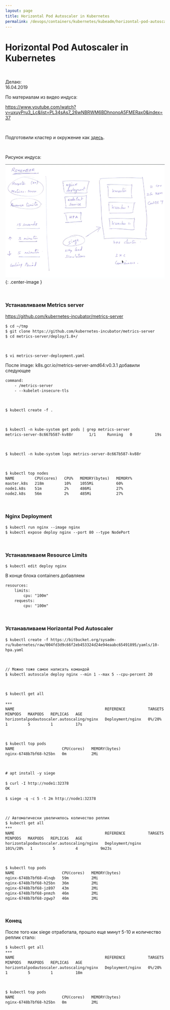 ```yaml
---
layout: page
title: Horizontal Pod Autoscaler in Kubernetes
permalink: /devops/containers/kubernetes/kubeadm/horizontal-pod-autoscaler/
---
```


# Horizontal Pod Autoscaler in Kubernetes

<br/>

Делаю:  
16.04.2019

По материалам из видео индуса:

https://www.youtube.com/watch?v=uxuyPru3_Lc&list=PL34sAs7_26wNBRWM6BDhnonoA5FMERax0&index=37

<br/>

Подготовили кластер и окружение как <a href="/devops/containers/kubernetes/kubeadm/prepared-cluster/">здесь</a>.

<br/>

Рисунок индуса:

![Horizontal Pod Autoscaler](/img/devops/containers/kubernetes/kubeadm/Horizontal-Pod-Autoscaler.png "Horizontal Pod Autoscaler"){: .center-image }

<br/>

### Устанавливаем Metrics server

https://github.com/kubernetes-incubator/metrics-server

    $ cd ~/tmp
    $ git clone https://github.com/kubernetes-incubator/metrics-server
    $ cd metrics-server/deploy/1.8+/

<br/>

    $ vi metrics-server-deployment.yaml

После image: k8s.gcr.io/metrics-server-amd64:v0.3.1 добавили следующее

```
command:
    - /metrics-server
    - --kubelet-insecure-tls
```

<br/>

    $ kubectl create -f .

<br/>

    $ kubectl -n kube-system get pods | grep metrics-server
    metrics-server-8c667b587-kv88r       1/1     Running   0          19s

<br/>

    $ kubectl -n kube-system logs metrics-server-8c667b587-kv88r

<br/>

    $ kubectl top nodes
    NAME         CPU(cores)   CPU%   MEMORY(bytes)   MEMORY%
    master.k8s   218m         10%    1055Mi          60%
    node1.k8s    51m          2%     486Mi           27%
    node2.k8s    56m          2%     485Mi           27%

<br/>

### Nginx Deployment

    $ kubectl run nginx --image nginx
    $ kubectl expose deploy nginx --port 80 --type NodePort

<br/>

### Устанавливаем Resource Limits

    $ kubectl edit deploy nginx

В конце блока containers добавляем

```
resources:
    limits:
        cpu: "100m"
    requests:
        cpu: "100m"

```

<br/>

### Устанавливаем Horizontal Pod Autoscaler

    $ kubectl create -f https://bitbucket.org/sysadm-ru/kubernetes/raw/004fd3d9c66f2eb453324d24e94eaabc65491895/yamls/10-hpa.yaml

<br/>

    // Можно тоже самое написать командой
    $ kubectl autoscale deploy nginx --min 1 --max 5 --cpu-percent 20

<br/>

    $ kubectl get all

    ***
    NAME                                        REFERENCE          TARGETS   MINPODS   MAXPODS   REPLICAS   AGE
    horizontalpodautoscaler.autoscaling/nginx   Deployment/nginx   0%/20%    1         5         1          17s

<br/>

    $ kubectl top pods
    NAME                     CPU(cores)   MEMORY(bytes)
    nginx-6748b7bf68-h25bn   0m           2Mi

<br/>

    # apt install -y siege

    $ curl -I http://node1:32378
    OK

    $ siege -q -c 5 -t 2m http://node1:32378

<br/>

    // Автоматически увеличилось количество реплик
    $ kubectl get all
    ***
    NAME                                        REFERENCE          TARGETS    MINPODS   MAXPODS   REPLICAS   AGE
    horizontalpodautoscaler.autoscaling/nginx   Deployment/nginx   101%/20%   1         5         4          9m23s

<br/>

    $ kubectl top pods
    NAME                     CPU(cores)   MEMORY(bytes)
    nginx-6748b7bf68-4lnqb   59m          2Mi
    nginx-6748b7bf68-h25bn   36m          2Mi
    nginx-6748b7bf68-jz897   43m          2Mi
    nginx-6748b7bf68-pnmzh   46m          2Mi
    nginx-6748b7bf68-zgwp7   46m          2Mi

<br/>

### Конец

После того как siege отработала, прошло еще минут 5-10 и количество реплик стало:

    $ kubectl get all
    ***
    NAME                                        REFERENCE          TARGETS   MINPODS   MAXPODS   REPLICAS   AGE
    horizontalpodautoscaler.autoscaling/nginx   Deployment/nginx   0%/20%    1         5         1          18m

<br/>

    $ kubectl top pods
    NAME                     CPU(cores)   MEMORY(bytes)
    nginx-6748b7bf68-h25bn   0m           2Mi
